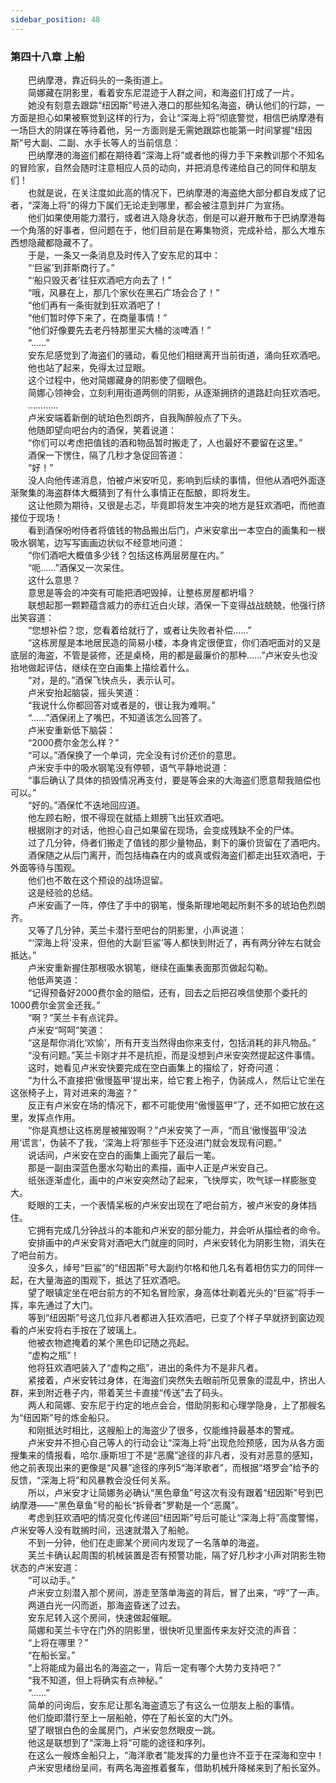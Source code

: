 ```yaml
---
sidebar_position: 48
---
```

### 第四十八章 上船  


　　巴纳摩港，靠近码头的一条街道上。  
　　简娜藏在阴影里，看着安东尼混迹于人群之间，和海盗们打成了一片。  
　　她没有刻意去跟踪“纽因斯”号进入港口的那些知名海盗，确认他们的行踪，一方面是担心如果被察觉到这样的行为，会让“深海上将”彻底警觉，相信巴纳摩港有一场巨大的阴谋在等待着他，另一方面则是无需她跟踪也能第一时间掌握“纽因斯”号大副、二副、水手长等人的当前信息：  
　　巴纳摩港的海盗们都在期待着“深海上将”或者他的得力手下来教训那个不知名的冒险家，自然会随时注意相应人员的动向，并把消息传递给自己的同伴和朋友们！  
　　也就是说，在关注度如此高的情况下，巴纳摩港的海盗绝大部分都自发成了记者，“深海上将”的得力下属们无论走到哪里，都会被注意到并广为宣扬。  
　　他们如果使用能力潜行，或者进入隐身状态，倒是可以避开散布于巴纳摩港每一个角落的好事者，但问题在于，他们目前是在筹集物资，完成补给，那么大堆东西想隐藏都隐藏不了。  
　　于是，一条又一条消息及时传入了安东尼的耳中：  
　　“‘巨鲨’到菲斯商行了。”  
　　“‘船只毁灭者’往狂欢酒吧方向去了！”  
　　“哦，风暴在上，那几个家伙在黑石广场会合了！”  
　　“他们再有一条街就到狂欢酒吧了！  
　　“他们暂时停下来了，在商量事情！”  
　　“他们好像要先去老丹特那里买大桶的淡啤酒！”  
　　“……”  
　　安东尼感觉到了海盗们的骚动，看见他们相继离开当前街道，涌向狂欢酒吧。  
　　他也站了起来，免得太过显眼。  
　　这个过程中，他对简娜藏身的阴影使了個眼色。  
　　简娜心领神会，立刻利用街道两侧的阴影，从逐渐拥挤的道路赶向狂欢酒吧。  
　　…………  
　　卢米安端着新倒的琥珀色烈朗齐，自我陶醉般点了下头。  
　　他随即望向吧台内的酒保，笑着说道：  
　　“你们可以考虑把值钱的酒和物品暂时搬走了，人也最好不要留在这里。”  
　　酒保一下愣住，隔了几秒才急促回答道：  
　　“好！”  
　　没人向他传递消息，怕被卢米安听见，影响到后续的事情，但他从酒吧外面逐渐聚集的海盗群体大概猜到了有什么事情正在酝酿，即将发生。  
　　这让他颇为期待，又很是忐忑，毕竟即将发生冲突的地方是狂欢酒吧，而他直接位于现场！  
　　看到酒保吩咐侍者将值钱的物品搬出后门，卢米安拿出一本空白的画集和一根吸水钢笔，边写写画画边状似不经意地问道：  
　　“你们酒吧大概值多少钱？包括这栋两层房屋在内。”  
　　“呃……”酒保又一次呆住。  
　　这什么意思？  
　　意思是等会的冲突有可能把酒吧毁掉，让整栋房屋都坍塌？  
　　联想起那一颗颗蕴含威力的赤红近白火球，酒保一下变得战战兢兢，他强行挤出笑容道：  
　　“您想补偿？您，您看着给就行了，或者让失败者补偿……”  
　　“这栋房屋是本地居民造的简易小楼，本身肯定很便宜，你们酒吧面对的又是底层的海盗，不管是装修，还是桌椅，用的都是最廉价的那种……”卢米安头也没抬地做起评估，继续在空白画集上描绘着什么。  
　　“对，是的。”酒保飞快点头，表示认可。  
　　卢米安抬起脑袋，摇头笑道：  
　　“我说什么你都回答对或者是的，很让我为难啊。”  
　　“……”酒保闭上了嘴巴，不知道该怎么回答了。  
　　卢米安重新低下脑袋：  
　　“2000费尔金怎么样？”  
　　“可以。”酒保换了一个单词，完全没有讨价还价的意思。  
　　卢米安手中的吸水钢笔没有停顿，语气平静地说道：  
　　“事后确认了具体的损毁情况再支付，要是等会来的大海盗们愿意帮我赔偿也可以。”  
　　“好的。”酒保忙不迭地回应道。  
　　他左顾右盼，恨不得现在就插上翅膀飞出狂欢酒吧。  
　　根据刚才的对话，他担心自己如果留在现场，会变成残缺不全的尸体。  
　　过了几分钟，侍者们搬走了值钱的那少量物品，剩下的廉价货留在了酒吧内。  
　　酒保随之从后门离开，而包括梅森在内的或真或假海盗们都走出狂欢酒吧，于外面等待与围观。  
　　他们也不敢在这个预设的战场逗留。  
　　这是经验的总结。  
　　卢米安画了一阵，停住了手中的钢笔，慢条斯理地喝起所剩不多的琥珀色烈朗齐。  
　　又等了几分钟，芙兰卡潜行至吧台的阴影里，小声说道：  
　　“‘深海上将’没来，但他的大副‘巨鲨’等人都快到附近了，再有两分钟左右就会抵达。”  
　　卢米安重新握住那根吸水钢笔，继续在画集表面那页做起勾勒。  
　　他低声笑道：  
　　“记得预备好2000费尔金的赔偿，还有，回去之后把召唤信使那个委托的1000费尔金赏金还我。”  
　　“啊？”芙兰卡有点诧异。  
　　卢米安“呵呵”笑道：  
　　“这是帮你消化‘欢愉’，所有开支当然得由你来支付，包括消耗的非凡物品。”  
　　“没有问题。”芙兰卡刚才并不是抗拒，而是没想到卢米安突然提起这件事情。  
　　这时，她看见卢米安快要完成在空白画集上的描绘了，好奇问道：  
　　“为什么不直接把‘傲慢盔甲’提出来，给它套上袍子，伪装成人，然后让它坐在这张椅子上，背对进来的海盗？”  
　　反正有卢米安在场的情况下，都不可能使用“傲慢盔甲”了，还不如把它放在这里，发挥点作用。  
　　“你是真想让这栋房屋被摧毁啊？”卢米安笑了一声，“而且‘傲慢盔甲’没法用‘谎言’，伪装不了我，‘深海上将’那些手下还没进门就会发现有问题。”  
　　说话间，卢米安在空白的画集上画完了最后一笔。  
　　那是一副由深蓝色墨水勾勒出的素描，画中人正是卢米安自己。  
　　纸张逐渐虚化，画中的卢米安突然动了起来，飞快厚实，吹气球一样膨胀变大。  
　　眨眼的工夫，一个表情呆板的卢米安出现在了吧台前方，被卢米安的身体挡住。  
　　它拥有完成几分钟战斗的本能和卢米安的部分能力，并会听从描绘者的命令。  
　　安排画中的卢米安背对酒吧大门就座的同时，卢米安转化为阴影生物，消失在了吧台前方。  
　　没多久，绰号“巨鲨”的“纽因斯”号大副约尔格和他几名有着相仿实力的同伴一起，在大量海盗的围观下，抵达了狂欢酒吧。  
　　望了眼镇定坐在吧台前方的不知名冒险家，身高体壮剃着光头的“巨鲨”将手一挥，率先通过了大门。  
　　等到“纽因斯”号这几位非凡者都进入狂欢酒吧，已变了个样子早就挤到窗边观看的卢米安将右手按在了玻璃上。  
　　他被衣物遮掩着的某个黑色印记随之亮起。  
　　“虚构之瓶”！  
　　他将狂欢酒吧装入了“虚构之瓶”，进出的条件为不是非凡者。  
　　紧接着，卢米安转过身体，在海盗们突然失去眼前所见景象的混乱中，挤出人群，来到附近巷子内，带着芙兰卡直接“传送”去了码头。  
　　两人和简娜、安东尼于约定的地点会合，借助阴影和心理学隐身，上了那艘名为“纽因斯”号的炼金船只。  
　　和刚抵达时相比，这艘船上的海盗少了很多，仅能维持最基本的警戒。  
　　卢米安并不担心自己等人的行动会让“深海上将”出现危险预感，因为从各方面搜集来的情报看，哈尔.康斯坦丁不是“恶魔”途径的非凡者，没有对恶意的感知，他之前表现出来的更像是“风暴”途径的序列5“海洋歌者”，而根据“塔罗会”给予的反馈，“深海上将”和风暴教会没任何关系。  
　　所以，卢米安才让简娜务必确认“黑色章鱼”号这次有没有跟着“纽因斯”号到巴纳摩港——“黑色章鱼”号的船长“拆骨者”罗勒是一个“恶魔”。  
　　考虑到狂欢酒吧的情况变化传递回“纽因斯”号后可能让“深海上将”高度警惕，卢米安等人没有耽搁时间，迅速就潜入了船舱。  
　　不到一分钟，他们在走廊某个房间内发现了一名落单的海盗。  
　　芙兰卡确认起周围的机械装置是否有预警功能，隔了好几秒才小声对阴影生物状态的卢米安道：  
　　“可以动手。”  
　　卢米安立刻潜入那个房间，游走至落单海盗的背后，冒了出来，“哼”了一声。  
　　两道白光一闪而逝，那海盗昏迷了过去。  
　　安东尼转入这个房间，快速做起催眠。  
　　简娜和芙兰卡守在门外的阴影里，很快听见里面传来友好交流的声音：  
　　“上将在哪里？”  
　　“在船长室。”  
　　“上将能成为最出名的海盗之一，背后一定有哪个大势力支持吧？”  
　　“我不知道，但上将确实有点神秘。”  
　　“……”  
　　简单的问询后，安东尼让那名海盗遗忘了有这么一位朋友上船的事情。  
　　他们旋即潜行至上一层船舱，停在了船长室的大门外。  
　　望了眼银白色的金属房门，卢米安忽然眼皮一跳。  
　　他这是联想到了“深海上将”可能的途径和序列。  
　　在这么一艘炼金船只上，“海洋歌者”能发挥的力量也许不亚于在深海和空中！  
　　卢米安思绪纷呈间，有两名海盗推着餐车，借助机械升降梯来到了船长室外。  
